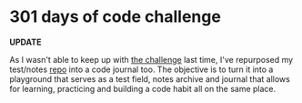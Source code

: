 # 301 days of code challenge

**UPDATE**

As I wasn't able to keep up with [the challenge](./log_301.md) last time, I've repurposed my test/notes [repo](https://github.com/AdrianSkar/code-hub) into a code journal too. The objective is to turn it into a playground that serves as a test field, notes archive and journal that allows for learning, practicing and building a code habit all on the same place.